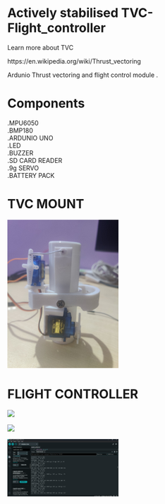 # Actively stabilised TVC-Flight_controller
Learn more about TVC 
<p>
 https://en.wikipedia.org/wiki/Thrust_vectoring
<p>
Ardunio Thrust vectoring and flight control module . 

# Components 
.MPU6050<br/>
.BMP180<br/>
.ARDUNIO UNO<br/>
.LED<br/>
.BUZZER<br/>
.SD CARD READER<br/>
.9g SERVO<br/>
.BATTERY PACK<br/>


# TVC MOUNT
<p>
  <img width=50% src="IMAGES/IMG_20240802_182545.jpg" >
</p>

# FLIGHT CONTROLLER
<p>
  <img width=50% src="IMAGES/IMG_20241020_131857.jpg" >
</p>
<p>
  <img width=50% src="IMAGES/IMG_20241023_184755.jpg" >
</p>
<p>
  <img width=50% src="IMAGES/Screenshot 2024-10-07 212458.png" >
</p>


